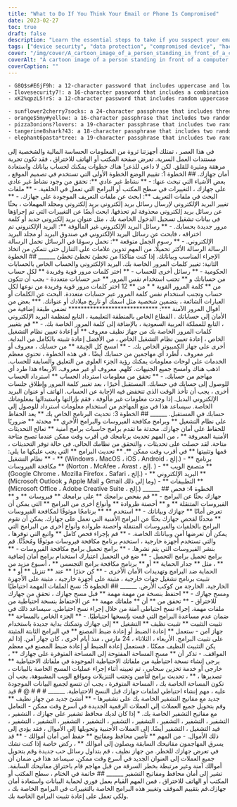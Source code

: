 ```yaml
---
title: "What to Do If You Think Your Email or Phone Is Compromised"
date: 2023-02-27
toc: true
draft: false
description: "Learn the essential steps to take if you suspect your email, desktop, or phone has been hacked or compromised, including changing passwords, scanning for malware, and wiping your device clean."
tags: ["device security", "data protection", "compromised device", "hacked email", "hacked phone", "malware", "virus removal", "password security", "data backup", "two-factor authentication", "cybersecurity", "online safety", "digital privacy", "identity theft", "online fraud", "tech support", "computer repair", "data recovery", "IT services", "technology"]
cover: "/img/cover/A_cartoon_image_of_a_person_standing_in_front_of_a_computer.png"
coverAlt: "A cartoon image of a person standing in front of a computer or phone with a concerned expression, while a cartoon hacker lurks in the background."
coverCaption: ""
---
```

```txt
- G8Q$s#E6jF9h: a 12-character password that includes uppercase and lowercase letters, numbers, and symbols
- Ilovesecurity7!: a 16-character password that includes a combination of words and numbers, and a symbol
- xK2%qpzL5!rS: a 12-character password that includes random uppercase and lowercase letters, numbers, and symbols
```
```txt
- sunflower2cherry7socks: a 24-character passphrase that includes three random words with numbers
- orange$5my#yellow: a 16-character passphrase that includes two random words with numbers and symbols
- pizza3onions?lovers: a 19-character passphrase that includes two random words with numbers and a symbol
- tangerine8shark?43: a 18-character passphrase that includes two random words with numbers and a symbol
- elephant6pasta*tree: a 19-character passphrase that includes two random words with numbers and a symbol
```

في هذا العصر ، تمتلك أجهزتنا ثروة من المعلومات الحساسة المالية والشخصية إلى مستندات العمل السرية. تعرض صفحة المكتب أو الهاتف للاختراق ، فقد تكون تجربة مرهقة ومثيرة للقلق. لكن لا داعي للذعر! هناك خطوات يمكنك لحساب بياناتك واستعادة أمان جهازك. ## الخطوة 1: تقييم الوضع الخطوة الأولى التي تستخدم في تصميم الموقع ، بعض الأشياء التي تبحث عنها: - ** نشاط غير عادي **: تحقق من وجود نشاط غير عادي على جهازك ، التغييرات في سطح المكتب أو البرامج التي تعمل في الخلفية. - ** ملفات البحث في ملفات التعريف **: ابحث عن ملفات التعريف الموجودة على جهازك. - ** تغيير البريد الإلكتروني لإرسال رسائل بريد إلكتروني بريد إلكتروني ومجلد المهملات ، بحثًا عن رسائل بريد إلكتروني محذوفة لم تحذفها. ابحث أيضًا عن التغييرات التي تم إجراؤها في بيانات تشغيل تسجيل الدخول الخاصة بك ، مثل عنوان بريد إلكتروني جديد أو كلمة مرور جديدة بحسابك. - ** رسائل البريد الإلكتروني غير المألوفة **: البريد الإلكتروني تم اختراقه ، فابحث عن رسائل البريد الإلكتروني في صندوق البريد أو مجلد البريد الإلكتروني. - ** رسوم الجمل متوقعة **: تحمل رسومًا في الرسائل تحمل الرسالة الرسالة الرسالة الأكثر تحميلًا. من المهم تدوين علامات على التنازل حتى تتمكن من اتخاذ الإجراء المناسب وبياناتك. إذا كنت متأكدًا من تخطئ تخطئ تخطئ ______ ## الخطوة الثانية: تغيير كلمات المرور الخاصة بك. البريد الإلكتروني والحساب الخاص بالحسابات الحكومية - ** رسائل أخرى للحساب - ** اختر كلمات مرور قوية وفريدة ** لكل حساب من حساباتك و ** تجنب استخدام نفس المرور ** عبر حسابات متعددة - يجب أن تتكون من ** كلمة المرور القوية * * من ** 12 اختر كلمات مرور قوية وفريدة من نوعها لكل حساب وتجنب استخدام نفس كلمة المرور عبر حسابات متعددة. البحث عن الكلمات أو العبارات الشائعة ، بتضمين شخصية مثل اسمك أو تاريخ ميلادك أو عنوانك. *** بعض من أقوال المرور الآمنة ***: ***************************** تضفي طبقة إضافية من الأمان إلى حساباتك . القطاع الخاص بالمنطقة التعليمية ، التابع لمنظمة البريد الإلكتروني ، التابع للمملكة العربية السعودية ، بالإضافة إلى كلمة المرور الخاصة بك. - ** قم بتغيير كلمات المرور الخاصة بك من جهاز نظيف معروف ** أو إعادة تعيين نظام التشغيل الخاص ، إعادة تعيين نظام التشغيل الخاص ، من الأفضل إعادة تثبيته بالكامل من البداية. أخرى على جهاز الكمبيوتر الخاص بك. - ** امسح كل الجِيمَة ** من حسابك ، معروف أو غير معروف ، لُطرد أي مهاجمين من حسابك أيضًا ، في هذه الخطوة ، تحتوي معظم الخدمات على لوحات معلومات يمكنك رؤية الجزء العلوي من التعليق والسابقة للحساب. اذهب هناك وامسح جميع الجنيهات. كلهم. معروف أو غير معروف. الأربعاء هذا طرد أي مهاجم من حسابك. - ** تحقق من معلومات استرداد الحساب ** استرداد الحساب للوصول إلى حسابك في حسابك. المستقبل أخيرًا ، بعد تغيير كلمة المرور وإطلاق جلسات أخرى ، يجب أن تأخذ الوقت الذي تنخفض فيه الإجابة عن الحساب. الهاتف أو عنوان البريد الإلكتروني البديل. إذا وجدت معلومات غير مألوفة ، فقم بإزالتها واستبدالها بمعلوماتك الخاصة. سيساعد هذا في منع المهاجم من استخدام معلومات استرداد للوصول إلى حسابك في المستقبل. ______ ## الخطوة 3: تحديث البرنامج الخاص بك ** يعد الحفاظ على نظام التشغيل ** وبرامج مكافحة الفيروسات والبرامج الأخرى ** محدثة ** ضروريًا للحفاظ على أمان جهازك. محدثة ما تقدم برامج حاسبات برامج أمنية ** تعالج التحديثات الأمنية المعروفة ** ، من المهم تحديث برنامجك في أقرب وقت ممكن عندما تصبح متاحة متاحة. لقد حصلت على تحديثات ، والتحقق من نظامك الحالي. في حالة توفر التحديثات ، قمها وتثبيتها ** في أقرب وقت ممكن **. ** تحديث البرامج ** التي يجب عليكها ما يلي: - ** نظام التشغيل ** (Windows ، MacOS ، iOS ، Android ، إلخ.) - ** برنامج مكافحة الفيروسات ** (Norton ، McAfee ، Avast ، إلخ. ) - ** متصفح الويب ** (Google Chrome ، Mozilla Firefox ، Safari ، إلخ.) - ** البريد الإلكتروني ** (Microsoft Outlook و Apple Mail و Gmail وما إلى ذلك) - ** التطبيقات ** (Microsoft Office ، Adobe Creative Suite ، إلخ.) ______ ## الخطوة 4: فحص جهازك بحثًا عن البرامج - ** قم بفحص برامجك ** على برامجك ** فيروسات ** و ** الفيروسات المتنقلة ** و ** أحصنة طروادة ** وأنواع أخرى من البرامج ** التي يمكن أن تعرض أمانًا ** جهازك وبياناتك - ** استخدم ** ** برنامجًا موثوقًا لمكافحة الفيروسات ** محدثًا لفحص جهازك بحثًا عن البرامج الأمنية التي تعمل على جهازك. يمكن أن تقوم البرامج بالخلفيات والفيروسات المتنقلة وأحصنة طروادة وأنواع أخرى من البرامج التي يمكن أن تعرضها أمن وبياناتك الخاصة. - ** قم بإجراء فحص كامل ** واتبع التي توفرها ، والتي تستخدم أجهزة خارجية ، استخدم برنامج مكافحة فيروسات موثوقًا ومُحدَّثًا. قم بنشر الفيروسات التي يتم نشرها. - ** برامج تحميل برامج مكافحة الفيروسات - ** برامج تحميل برامج التحميل - ** ضع في التحميل اعتبارك استخدام برامج أمان إضافية ** ، مثل ** جدار الحماية ** أو ** برنامج مكافحة برامج التجسس ** ، أسبوع مزيد من الحماية ضد البرامج وتهديدات الأمان الأخرى - ** كن حذرًا ** عند ** تنزيل ** أو * * تثبيت برنامج تشغيل جهات خارجية ، مثبتة على أجهزة خارجية ، مثبتة على الأجهزة الخارجية. الخارجة من كوكب الأرض. ______ ## الخطوة 5: نسخ الملفات المهمة احتياطيًا ومسح جهازك - ** احتفظ بنسخة من مهمة مهمة ** قبل مسح جهازك ، تحقق من جهازك للاختراق - ** تحقق من ** أن ** ملفاتك مهمة ** عن الاحتفاظ بنسخة احتياطية من ملفات مهمة. إجراء نسخ احتياطي آمنة من خلال إجراء نسخ احتياطي. سيساعد ذلك في ضمان عدم مساعدة البرامج التي قمت بإنسخها احتياطيًا. - ** الجزء الخاص بالمساحة ** تثبيت التثبيت ** تثبيت نظيف ** التشغيل ** إلى جهازك وتمكنك بداية جديدة باستخدام جهاز آمن - ستعمل ** إعادة الضبط أو إعادة ضبط المصنع ** في البرامج الثابتة المثبتة على تثبيت البرامج. الأربعاء ، الثلاثاء ، 24 مارس ، منذ أيام أخرى ، كان جهاز آمن. إذا لم يكن التثبيت النظيف ممكنًا ، فستعمل إعادة الضبط أو إعادة ضبط المصنع في معظم المواقف. - تذكر أن ** مسح المساحة المفتوحة إلى المساحة المتوفرة على جهازك ** ، يرجى إنشاء نسخة احتياطية من ملفاتك الاحتياطية الموجودة في ملفاتك الاحتياطية ** خارجي أو خدمة تخزين سحابي ، تم تعيينه أثناء إجراء عمليات المسح الخاصة بالبيانات ، تصديرها ، ** ، تحديث برامج لتأمين وتجنب التنزيلات ومواقع الويب المشبوهة. يجب أن تكون المساحة الخاصة بك ، المساحة المتوفرة ، يجب أن تتسع لجميع البيانات الموجودة عليه ، مهم إنشاء احتياطي لملفات جهازك قبل النسخ الاحتياطية. ______ # # # @ # قيد جديد مع مفاتيح التشفير الخاصة بك على تشفيرها - ** أنشئ جديد من جهاز نظيف ** وقم بتحويل جميع العملات إلى العملات الرقمية الجديدة في أسرع وقت ممكن - التعامل مع مفاتيح التشفير الخاصة بك. * إذا كان لديك محافظ تشفير على جهازك ، التشفير ، التشفير ، التشفير ، التشفير ، التشفير ، التشفير ، التشفير ، التشفير ، التشفير ، التشفير ، قيد التشغيل ، التشفير أيضًا. إلى العملات الأجنبية وتحويلها إلى الأموال ، فقد يؤدي إلى ذلك الأموال. - من المهم ** تأمين محافظ ومفاتيح ** حفظ أمن أمان أموالك - ** قد يسرق المهاجمون مفاتيحك السابقة ويصلون إلى أموالك ** ، ركض خاصة إذا كنت تشك في تعرض جهازك للخطر. من جهاز نظيف ، قم بتداول رسائل حب جديدة وقم بتحويل جميع العملات إلى العنوان الجديد في أسرع وقت ممكن. سيساعد هذا في ضمان أن أموالك آمنة وغير مرتبطة بخطر السرقة من قبل مهاجم قام باختراق مفاتيحك السابقة. تشير إلى أمان محافظ ومفاتيح التشفير ______ ## خاتمة في الختام ، سطح المكتب أو المكتب أو الهاتف للاختراق ، فمن المهم القيام بعمل فوري لحماية البيانات واستعادة أمان جهازك.قم بتقييم الموقف وتغيير هذه البرامج الخاصة بالتغييرات في البرامج الخاصة بك ، ولكي تعمل على إعادة تثبيت البرامج الخاصة بك.
